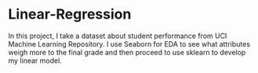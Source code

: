 # Linear-Regression
In this project, I take a dataset about student performance from UCI Machine Learning Repository. I use Seaborn for EDA to see what attributes weigh more to the final grade and then proceed to use sklearn to develop my linear model. 
